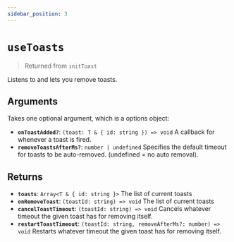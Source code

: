 ```yaml
---
sidebar_position: 3
---
```


# `useToasts`

> Returned from `initToast`

Listens to and lets you remove toasts.

## Arguments

Takes one optional argument, which is a options object:

- **`onToastAdded?`**: `(toast: T & { id: string }) => void` A callback for whenever a toast is fired.
- **`removeToastsAfterMs?`**: `number | undefined` Specifies the default timeout for toasts to be auto-removed. (undefined = no auto removal).

## Returns

- **`toasts`**: `Array<T & { id: string }>` The list of current toasts
- **`onRemoveToast`**: `(toastId: string) => void` The list of current toasts
- **`cancelToastTimeout`**: `(toastId: string) => void` Cancels whatever timeout the given toast has for removing itself.
- **`restartToastTimeout`**: `(toastId: string, removeAfterMs?: number) => void` Restarts whatever timeout the given toast has for removing itself.
